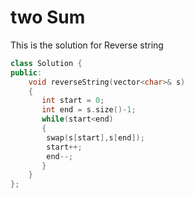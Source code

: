 # two Sum

This is the solution for Reverse string

```cpp
class Solution {
public:
    void reverseString(vector<char>& s) 
    {
       int start = 0;
       int end = s.size()-1;
       while(start<end)
       {
        swap(s[start],s[end]);
        start++;
        end--;
       }
    }
};

```